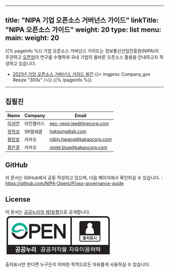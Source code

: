 
---
title: "NIPA 기업 오픈소스  거버넌스 가이드"
linkTitle: "NIPA 오픈소스 가이드"
weight: 20
type: list
menu:
  main:
    weight: 20
---

{{% pageinfo %}}
기업 오픈소스  거버넌스 가이드는 정보통신산업진흥원(NIPA)이 주관하고 [오픈업](https://www.oss.kr/open_up_intro)이 연구를 수행하여 국내 기업의 올바른 오픈소스 활용을 안내하고자 작성하고 있습니다. 
* [2021년 기업 오픈소스 거버넌스 가이드 발간](https://www.oss.kr/oss_guide/show/2f7c25e8-df31-4ad9-9d25-1d8234c322c0?page=9)
{{< imgproc Company_gov Resize "300x" />}}
{{% /pageinfo %}}



<!-- ## 목차

1. [<b>들어가며</b>](./intro/)
2. [<b>오픈소스 사용하기</b>](./using/)
3. [<b>오픈소스 기여하기</b>](./contributing/)
4. [<b>오픈소스 공개하기</b>](./releasing/)
5. [<b>OSPO</b><sub>Open Source Program Office</sub>](./ospo/) -->

------

## 집필진

| Name | Company | Email |
|--|--|--|
| [이서연](https://github.com/syleeeee) | 라인플러스| seo-yeon.lee@linecorp.com |
| [장학성](https://github.com/haksungjang) | SK텔레콤 | haksung@sk.com |
| [황민호](https://github.com/revfactory) | 카카오 | robin.hwang@kakaocorp.com |
| [황은경](https://github.com/violetblue) | 카카오 | violet.blue@kakaocorp.com |

## GitHub

이 문서는 GitHub에서 공동 작성하고 있으며, 다음 페이지에서 확인하실 수 있습니다. : https://github.com/NIPA-OpenUP/oss-governance-guide

## License

이 문서는 [공공누리의 제1유형](https://www.kogl.or.kr/info/license.do#01-tab)으로 공개합니다.   
![license](./img_opentype01.jpg)

출처표시만 한다면 누구든지 어떠한 목적으로든 자유롭게 사용하실 수 있습니다. 